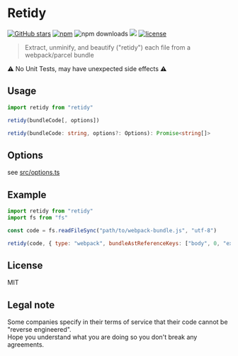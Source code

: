 
# Retidy

[![GitHub stars](https://img.shields.io/github/stars/Xmader/retidy?style=flat)](https://github.com/Xmader/retidy) [![npm](https://img.shields.io/npm/v/Xmader/retidy)](https://www.npmjs.com/package/retidy) ![npm downloads](https://img.shields.io/npm/dm/Xmader/retidy) ![](https://img.shields.io/badge/types-Typescript-blue) [![license](https://img.shields.io/github/license/Xmader/retidy)](/LICENSE)

> Extract, unminify, and beautify (\"retidy\") each file from a webpack/parcel bundle

⚠️ No Unit Tests, may have unexpected side effects ⚠️

## Usage

```js
import retidy from "retidy"

retidy(bundleCode[, options])
```

```ts
retidy(bundleCode: string, options?: Options): Promise<string[]>
```

## Options

see [src/options.ts](src/options.ts#L7)

## Example

```js
import retidy from "retidy"
import fs from "fs"

const code = fs.readFileSync("path/to/webpack-bundle.js", "utf-8")

retidy(code, { type: "webpack", bundleAstReferenceKeys: ["body", 0, "expression", "right"] })
```

## License

MIT

## Legal note

Some companies specify in their terms of service that their code cannot be "reverse engineered".  
Hope you understand what you are doing so you don't break any agreements.
